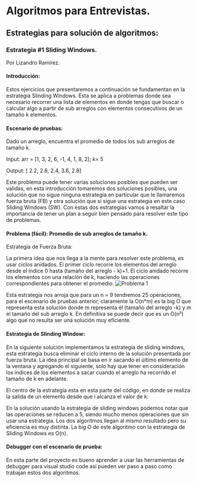 # Algoritmos para Entrevistas.

## Estrategias para solución de algoritmos:

### Estrategia #1 Sliding Windows. 
Por Lizandro Ramírez.

#### Introducción:

Estos ejercicios que presentaremos a continuación se fundamentan en la estrategia Slinding Windows. Esta se aplica a problemas donde sea necesario recorrer una lista de elementos en donde tengas que buscar o calcular algo a partir de sub arreglos con elementos consecutivos de un tamaño k elementos.


#### Escenario de pruebas:

Dado un arreglo, encuentra el promedio de todos los sub arreglos de tamaño k.

Input: arr = [1, 3, 2, 6, -1, 4, 1, 8, 2];  k= 5

Output: [ 2.2, 2.8, 2.4, 3.6, 2.8]

<!-- ![Problema 1](https://lh6.googleusercontent.com/5LgvQJz1nniwMIqEs8csP2_tOMUq81vDE91atpH59fYgcva-aGcsdM6SEhSoh9ImtxwYm9mSjhrLNIuTZJnPUnPZ_FELKJSVUsAAzKTN) -->

Este problema puede tener varias soluciones posibles que pueden ser validas,  en esta introducción tomaremos dos soluciones posibles, una solución que no sigue ninguna estrategia en particular que le llamaremos fuerza bruta (FB) y otra solución que si sigue una estrategia en este caso Sliding Windows (SW). Con estas dos estrategias vamos a resaltar la importancia de tener un plan a seguir bien pensado para resolver este tipo de problemas. 


#### Problema (fácil): Promedio de sub arreglos de tamaño k.
Estrategia de Fuerza Bruta:

La primera idea que nos llega a la mente para resolver este problema, es usar ciclos anidados. El primer ciclo recorre los elementos del arreglo desde el índice 0 hasta  (tamaño del arreglo - k)+1. El ciclo anidado  recorre los elementos con una relación de k, haciendo las operaciones correspondientes para obtener el promedio.
![Problema 1](https://lh4.googleusercontent.com/Ma5kaP-NAVe7Bf7iXTER0na9k-vZae6szDWfUfzGdRG9MMXx6F_RFh7OzNq3OcVVR0yUksYaUpo7MBg8UfQ8eO-o985CekQkxwr2HZ0PmJ8HSJHPaiUNJVxjvfDs-Qs1HGsoDwra)



Esta estrategia nos arroja que para un n = 9  tendremos 25 operaciones,  para el escenario de pruebas anterior, claramente la O(n*m) es la big O que representa esta solución donde m representa él (tamaño del arreglo -k) y  m el tamaño del sub arreglo k. En definitiva se puede decir que es un O(n²) algo que no resulta ser una solución muy eficiente.

#### Estrategia de Slinding Window:

En la siguiente solución implementamos la estrategia de sliding windows, esta estrategia busca eliminar el ciclo interno  de la solución presentada por fuerza bruta. La idea principal se basa en ir sacando el último elemento de la ventana  y agregando el siguiente, solo hay que tener en consideración los índices de los elementos a sacar cuando el arreglo ha recorrido el tamaño de k en adelante.

<!-- ![Problema 1](https://lh3.googleusercontent.com/acgmALBsJEokk6bwltWsTKCyIPvkw-wxrjUvJC4oXeehkd1bU4V2HPOZwoz7MtwvxQ8IDbubqdUuCVj66SRf3f4sKcMUc709ethmQzB2) -->


El centro de la estrategia esta en esta parte del código, en donde se realiza la salida de un elemento desde que i alcanza el valor de k:

<!-- ![Problema 1](https://lh5.googleusercontent.com/BcseciTB7NzPLTYVomsm3pbltz5zv5hTvCFw1IfNe5yzjUFk1f8l__izz455zvfJFg3Jd-z0US2nbcLIpptHh9JMwwumAtY20l2IVrk) -->

En la solución usando la estrategia de sliding windows podemos notar que las operaciones se reducen a 5, siendo mucho menos operaciones que sin usar una estrategia. Los dos algoritmos llegan al mismo resultado pero su eficiencia es muy distinta. La big O de este algoritmo con la estrategia de Sliding Windows es O(n).

#### Debugger con el escenario de prueba:

En esta parte del proyecto es bueno aprender a usar las herramientas de debugger para visual studio code así pueden ver paso a paso como trabajan estos dos algoritmos. 

